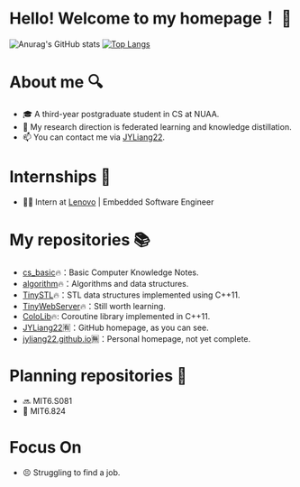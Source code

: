 # Hello! Welcome to my homepage！ 👋

![Anurag's GitHub stats](https://github-readme-stats.vercel.app/api?username=JYLiang22&count_private=true&hide=prs,issues,contribs&include_all_commits=true&show_icons=true&theme=prussian)
[![Top Langs](https://github-readme-stats.vercel.app/api/top-langs/?username=JYLiang22&layout=compact&theme=rose)](https://github.com/JYLiang22/github-readme-stats)


# About me 🔍

- 🎓 A third-year postgraduate student in CS at NUAA.
- 🧐 My research direction is federated learning and knowledge distillation.
- 📫 You can contact me via [JYLiang22](jyliang22@qq.com).


# Internships 💼

- 👨‍💻 Intern at [Lenovo](https://www.lenovo.com/us/en/) | Embedded Software Engineer


# My repositories 📚

- [cs_basic](https://github.com/JYLiang22/cs_basic)🔥：Basic Computer Knowledge Notes.
- [algorithm](https://github.com/JYLiang22/algorithm)🔥：Algorithms and data structures.
- [TinySTL](https://github.com/JYLiang22/TinySTL)🔥：STL data structures implemented using C++11.
- [TinyWebServer](https://github.com/JYLiang22/TinyWebServer)🔥：Still worth learning.
- [ColoLib](https://github.com/JYLiang22/ColoLib)🔥: Coroutine library implemented in C++11.
- [JYLiang22](https://github.com/JYLiang22/JYLiang22)🈶：GitHub homepage, as you can see.
- [jyliang22.github.io](https://github.com/JYLiang22/jyliang22.github.io)🈚：Personal homepage, not yet complete.


# Planning repositories 🚩

- 🔜 MIT6.S081
- 🤜 MIT6.824


# Focus On

- 😣 Struggling to find a job. 